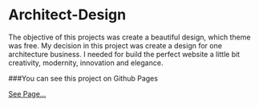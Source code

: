 # Architect-Design
The objective of this projects was create a beautiful design, which theme was free. My decision in this project was create a design for one architecture business. I needed for build the perfect website a little bit creativity, modernity, innovation and elegance. 

###You can see this project on Github Pages

[See Page...](https://raburuz.github.io/Architect-Design/)
